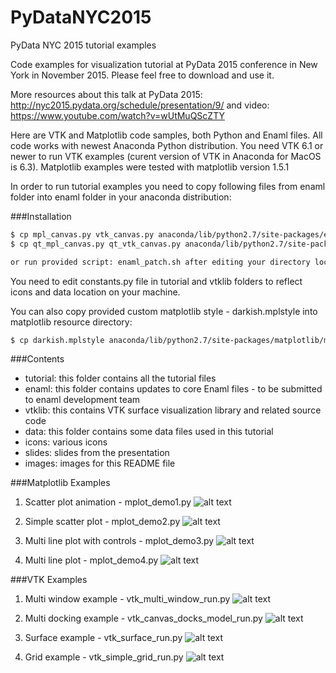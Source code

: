 # PyDataNYC2015
PyData NYC 2015 tutorial examples

Code examples for visualization tutorial at PyData 2015 conference in New York
in November 2015. Please feel free to download and use it.

More resources about this talk at PyData 2015: http://nyc2015.pydata.org/schedule/presentation/9/
and video: https://www.youtube.com/watch?v=wUtMuQScZTY

Here are VTK and Matplotlib code samples, both Python and Enaml files.
All code works with newest Anaconda Python distribution.
You need VTK 6.1 or newer to run VTK examples (curent version of VTK in Anaconda
for MacOS is 6.3). Matplotlib examples were tested with matplotlib version 1.5.1

In order to run tutorial examples you need to copy following files from enaml
folder into enaml folder in your anaconda distribution:


###Installation


```sh
$ cp mpl_canvas.py vtk_canvas.py anaconda/lib/python2.7/site-packages/enaml/widgets
$ cp qt_mpl_canvas.py qt_vtk_canvas.py anaconda/lib/python2.7/site-packages/enaml/qt

or run provided script: enaml_patch.sh after editing your directory location.
```

You need to edit constants.py file in tutorial and vtklib folders to reflect icons and data
location on your machine.

You can also copy provided custom matplotlib style - darkish.mplstyle into matplotlib resource
directory:

```sh
$ cp darkish.mplstyle anaconda/lib/python2.7/site-packages/matplotlib/mpl-data/stylelib
```

###Contents

 - tutorial: this folder contains all the tutorial files
 - enaml: this folder contains updates to core Enaml files - to be submitted
to enaml development team
 - vtklib: this contains VTK surface visualization library and related source code
 - data: this folder contains some data files used in this tutorial
 - icons: various icons
 - slides: slides from the presentation
 - images: images for this README file

###Matplotlib Examples

 1. Scatter plot animation - mplot_demo1.py
 ![alt text](https://github.com/viz4biz/PyDataNYC2015/blob/master/images/mplotlib_demo1.png "Scatter Plot Animation")

 2. Simple scatter plot - mplot_demo2.py
 ![alt text](https://github.com/viz4biz/PyDataNYC2015/blob/master/images/mplotlib_demo2.png "Scatter Plot")

 3. Multi line plot with controls - mplot_demo3.py
 ![alt text](https://github.com/viz4biz/PyDataNYC2015/blob/master/images/mplotlib_demo3.png "Multiline Plot with controls")

 4. Multi line plot - mplot_demo4.py
 ![alt text](https://github.com/viz4biz/PyDataNYC2015/blob/master/images/mplotlib_demo4.png "Multiline Plot")

###VTK Examples

1. Multi window example - vtk_multi_window_run.py
![alt text](https://github.com/viz4biz/PyDataNYC2015/blob/master/images/vtk_multi_window_demo1.png "Multi window plot")

2. Multi docking example - vtk_canvas_docks_model_run.py
![alt text](https://github.com/viz4biz/PyDataNYC2015/blob/master/images/vtk_docking_demo1.png "Multi docking plot")

3. Surface example - vtk_surface_run.py
![alt text](https://github.com/viz4biz/PyDataNYC2015/blob/master/images/vtk_surface_demo1.png "Surface plot")

4. Grid example - vtk_simple_grid_run.py
![alt text](https://github.com/viz4biz/PyDataNYC2015/blob/master/images/vtk_grid_demo1.png "Grid plot")
